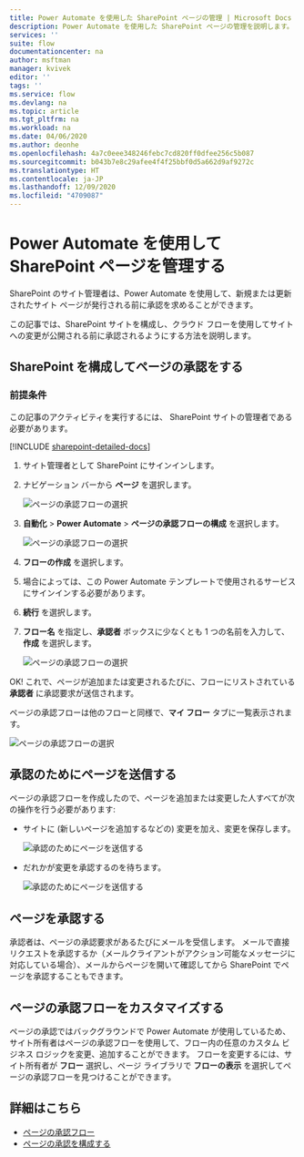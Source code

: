 ```yaml
---
title: Power Automate を使用した SharePoint ページの管理 | Microsoft Docs
description: Power Automate を使用した SharePoint ページの管理を説明します。
services: ''
suite: flow
documentationcenter: na
author: msftman
manager: kvivek
editor: ''
tags: ''
ms.service: flow
ms.devlang: na
ms.topic: article
ms.tgt_pltfrm: na
ms.workload: na
ms.date: 04/06/2020
ms.author: deonhe
ms.openlocfilehash: 4a7c0eee348246febc7cd820ff0dfee256c5b087
ms.sourcegitcommit: b043b7e8c29afee4f4f25bbf0d5a662d9af9272c
ms.translationtype: HT
ms.contentlocale: ja-JP
ms.lasthandoff: 12/09/2020
ms.locfileid: "4709087"
---
```

# <a name="manage-sharepoint-page-approvals-with-power-automate"></a>Power Automate を使用して SharePoint ページを管理する


SharePoint のサイト管理者は、Power Automate を使用して、新規または更新されたサイト ページが発行される前に承認を求めることができます。

この記事では、SharePoint サイトを構成し、クラウド フローを使用してサイトへの変更が公開される前に承認されるようにする方法を説明します。

## <a name="configure-sharepoint-for-page-approvals"></a>SharePoint を構成してページの承認をする

### <a name="prerequisites"></a>前提条件 

この記事のアクティビティを実行するには、 SharePoint サイトの管理者である必要があります。

[!INCLUDE [sharepoint-detailed-docs](includes/sharepoint-detailed-docs.md)]

1. サイト管理者として SharePoint にサインインします。
1. ナビゲーション バーから **ページ** を選択します。

    ![ページの承認フローの選択](media/customize-sharepoint-page-approvals/pages.png)

1. **自動化** > **Power Automate** > **ページの承認フローの構成** を選択します。
    
    ![ページの承認フローの選択](media/customize-sharepoint-page-approvals/select-page-approval-flow.png)

1. **フローの作成** を選択します。

1. 場合によっては、この Power Automate テンプレートで使用されるサービスにサインインする必要があります。

1. **続行** を選択します。

1. **フロー名** を指定し、**承認者** ボックスに少なくとも 1 つの名前を入力して、**作成** を選択します。
    
    ![ページの承認フローの選択](media/customize-sharepoint-page-approvals/flow-name-approvers-create.png)

OK! これで、ページが追加または変更されるたびに、フローにリストされている **承認者** に承認要求が送信されます。

ページの承認フローは他のフローと同様で、**マイ フロー** タブに一覧表示されます。

![ページの承認フローの選択](media/customize-sharepoint-page-approvals/page-approval-flow-success.png)

## <a name="submit-a-page-for-approval"></a>承認のためにページを送信する

ページの承認フローを作成したので、ページを追加または変更した人すべてが次の操作を行う必要があります:

 - サイトに (新しいページを追加するなどの) 変更を加え、変更を保存します。

     ![承認のためにページを送信する](media/customize-sharepoint-page-approvals/create-new-page.png)
     
 - だれかが変更を承認するのを待ちます。
    
    ![承認のためにページを送信する](media/customize-sharepoint-page-approvals/wait-for-approval.png)
    
## <a name="approve-a-page"></a>ページを承認する

承認者は、ページの承認要求があるたびにメールを受信します。 メールで直接リクエストを承認するか（メールクライアントがアクション可能なメッセージに対応している場合）、メールからページを開いて確認してから SharePoint でページを承認することもできます。

## <a name="customize-page-approval-flows"></a>ページの承認フローをカスタマイズする

ページの承認ではバックグラウンドで Power Automate が使用しているため、サイト所有者はページの承認フローを使用して、フロー内の任意のカスタム ビジネス ロジックを変更、追加することができます。 フローを変更するには、サイト所有者が **フロー** 選択し、ページ ライブラリで **フローの表示** を選択してページの承認フローを見つけることができます。

## <a name="learn-more"></a>詳細はこちら

- [ページの承認フロー](https://support.office.com/article/page-approval-flow-a8b2e689-d4a1-4639-8028-333c0ece30d9)
- [ページの承認を構成する](https://support.office.com/article/configure-page-approval-14ce6976-a0a7-427b-b4ab-d28d344a5222)
